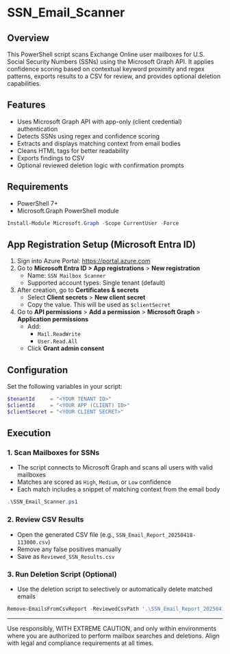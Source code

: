 # SSN_Email_Scanner

## Overview
This PowerShell script scans Exchange Online user mailboxes for U.S. Social Security Numbers (SSNs) using the Microsoft Graph API. It applies confidence scoring based on contextual keyword proximity and regex patterns, exports results to a CSV for review, and provides optional deletion capabilities.

## Features
- Uses Microsoft Graph API with app-only (client credential) authentication
- Detects SSNs using regex and confidence scoring
- Extracts and displays matching context from email bodies
- Cleans HTML tags for better readability
- Exports findings to CSV
- Optional reviewed deletion logic with confirmation prompts

## Requirements
- PowerShell 7+
- Microsoft.Graph PowerShell module

```powershell
Install-Module Microsoft.Graph -Scope CurrentUser -Force
```

## App Registration Setup (Microsoft Entra ID)
1. Sign into Azure Portal: https://portal.azure.com
2. Go to **Microsoft Entra ID > App registrations** > **New registration**
   - Name: `SSN Mailbox Scanner`
   - Supported account types: Single tenant (default)
3. After creation, go to **Certificates & secrets**
   - Select **Client secrets** > **New client secret**
   - Copy the value. This will be used as `$clientSecret`
4. Go to **API permissions** > **Add a permission** > **Microsoft Graph** > **Application permissions**
   - Add:
     - `Mail.ReadWrite`
     - `User.Read.All`
   - Click **Grant admin consent**

## Configuration
Set the following variables in your script:
```powershell
$tenantId     = "<YOUR TENANT ID>"
$clientId     = "<YOUR APP (CLIENT) ID>"
$clientSecret = "<YOUR CLIENT SECRET>"
```

## Execution
### 1. Scan Mailboxes for SSNs
- The script connects to Microsoft Graph and scans all users with valid mailboxes
- Matches are scored as `High`, `Medium`, or `Low` confidence
- Each match includes a snippet of matching context from the email body

```powershell
.\SSN_Email_Scanner.ps1
```

### 2. Review CSV Results
- Open the generated CSV file (e.g., `SSN_Email_Report_20250418-113000.csv`)
- Remove any false positives manually
- Save as `Reviewed_SSN_Results.csv`

### 3. Run Deletion Script (Optional)
- Use the deletion script to selectively or automatically delete matched emails

```powershell
Remove-EmailsFromCsvReport -ReviewedCsvPath '.\SSN_Email_Report_20250418-113000.csv'
```

---
Use responsibly, WITH EXTREME CAUTION, and only within environments where you are authorized to perform mailbox searches and deletions. Align with legal and compliance requirements at all times.
